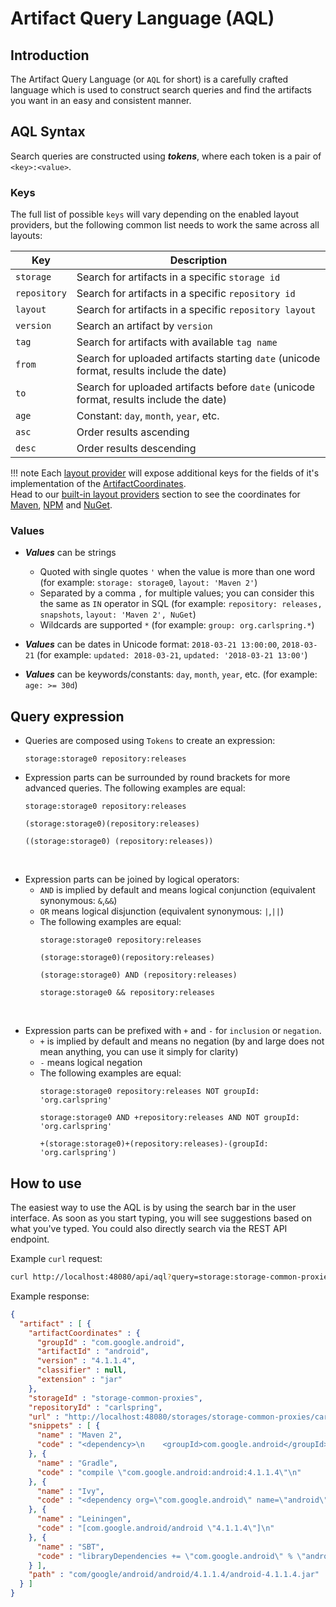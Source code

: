 # Artifact Query Language (AQL)

## Introduction 

The Artifact Query Language (or `AQL` for short) is a carefully crafted language which is used to construct 
search queries and find the artifacts you want in an easy and consistent manner.

## AQL Syntax

Search queries are constructed using _**tokens**_, where each token is a pair of `<key>:<value>`.

### Keys

The full list of possible `keys` will vary depending on the enabled layout providers, but the following common list 
needs to work the same across all layouts:

| Key        | Description     | 
| ---------- |---------------- |
| `storage`    | Search for artifacts in a specific `storage id` |
| `repository` | Search for artifacts in a specific `repository id` |
| `layout`     | Search for artifacts in a specific `repository layout` |
| `version`    | Search an artifact by `version` |
| `tag`        | Search for artifacts with available `tag name` |
| `from`       | Search for uploaded artifacts starting `date` (unicode format, results include the date) |
| `to`         | Search for uploaded artifacts before `date` (unicode format, results include the date) |
| `age`        | Constant: `day`, `month`, `year`, etc. |
| `asc`        | Order results ascending |
| `desc`       | Order results descending |

!!! note
    Each [layout provider] will expose additional keys for the fields of it's implementation of the [ArtifactCoordinates].  
    Head to our [built-in layout providers] section to see the coordinates for [Maven], [NPM] and [NuGet].  

### Values

* _**Values**_ can be strings

  * Quoted with single quotes `'` when the value is more than one word (for example: `storage: storage0`, `layout: 'Maven 2'`)
  * Separated by a comma `,` for multiple values; you can consider this the same as `IN` operator in SQL  (for example: `repository: releases, snapshots`, `layout: 'Maven 2', NuGet`)
  * Wildcards are supported `*` (for example: `group: org.carlspring.*`)

* _**Values**_ can be dates in Unicode format: `2018-03-21 13:00:00`, `2018-03-21` (for example: `updated: 2018-03-21`, `updated: '2018-03-21 13:00'`)

* _**Values**_ can be keywords/constants: `day`, `month`, `year`, etc. (for example: `age: >= 30d`)

## Query expression

* Queries are composed using `Tokens` to create an expression:
    ```
    storage:storage0 repository:releases
    ```

* Expression parts can be surrounded by round brackets for more advanced queries. The following examples are equal: 
    ```
    storage:storage0 repository:releases
    ``` 
    ```
    (storage:storage0)(repository:releases)
    ```
    ```
    ((storage:storage0) (repository:releases))
    ```
&nbsp;    
* Expression parts can be joined by logical operators:
    * `AND` is implied by default and means logical conjunction (equivalent synonymous: `&`,`&&`)
    * `OR` means logical disjunction (equivalent synonymous: `|`,`||`)
    * The following examples are equal:
        ```
        storage:storage0 repository:releases
        ```
        ```
        (storage:storage0)(repository:releases)
        ``` 
        ```
        (storage:storage0) AND (repository:releases)
        ``` 
        ```
        storage:storage0 && repository:releases
        ```
&nbsp;    
* Expression parts can be prefixed with `+` and `-` for `inclusion` or `negation`. 
    * `+` is implied by default and means no negation (by and large does not mean anything, you can use it simply for clarity)
    * `-` means logical negation
    * The following examples are equal:
        ```
        storage:storage0 repository:releases NOT groupId: 'org.carlspring'
        ```
        ```
        storage:storage0 AND +repository:releases AND NOT groupId: 'org.carlspring'
        ``` 
        ```
        +(storage:storage0)+(repository:releases)-(groupId: 'org.carlspring')
        ``` 

## How to use

The easiest way to use the AQL is by using the search bar in the user interface. As soon as you start typing, you will see suggestions based on what you've typed. You could also directly search via the REST API endpoint.  

Example `curl` request:

```bash
curl http://localhost:48080/api/aql?query=storage:storage-common-proxies+repository:carlspring+groupId:com.google*
```

Example response:

```json
{
  "artifact" : [ {
    "artifactCoordinates" : {
      "groupId" : "com.google.android",
      "artifactId" : "android",
      "version" : "4.1.1.4",
      "classifier" : null,
      "extension" : "jar"
    },
    "storageId" : "storage-common-proxies",
    "repositoryId" : "carlspring",
    "url" : "http://localhost:48080/storages/storage-common-proxies/carlspring/com/google/android/android/4.1.1.4/android-4.1.1.4.jar",
    "snippets" : [ {
      "name" : "Maven 2",
      "code" : "<dependency>\n    <groupId>com.google.android</groupId>\n    <artifactId>android</artifactId>\n    <version>4.1.1.4</version>\n    <type>jar</type>\n    <scope>compile</scope>\n</dependency>\n"
    }, {
      "name" : "Gradle",
      "code" : "compile \"com.google.android:android:4.1.1.4\"\n"
    }, {
      "name" : "Ivy",
      "code" : "<dependency org=\"com.google.android\" name=\"android\" rev=\"4.1.1.4\" />\n"
    }, {
      "name" : "Leiningen",
      "code" : "[com.google.android/android \"4.1.1.4\"]\n"
    }, {
      "name" : "SBT",
      "code" : "libraryDependencies += \"com.google.android\" % \"android\" % \"4.1.1.4\"\n"
    } ],
    "path" : "com/google/android/android/4.1.1.4/android-4.1.1.4.jar"
  } ]
}
```

[ArtifactCoordinates]: ../knowledge-base/artifact-coordinates.md
[layout provider]: ../knowledge-base/layout-providers.md
[built-in layout providers]: ../developer-guide/layout-providers/maven-2-layout-provider.md
[Maven]: ../developer-guide/layout-providers/maven-2-layout-provider.md
[NPM]: ../developer-guide/layout-providers/npm-layout-provider.md
[NuGet]: ../developer-guide/layout-providers/nuget-layout-provider.md
